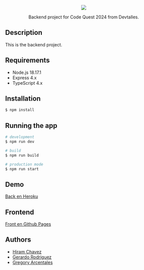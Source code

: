 <p align="center">
  <img src="https://miro.medium.com/v2/resize:fit:1100/format:webp/1*QXXviQI-N1jzuOOajsIe7g.png">
</p>

[circleci-image]: https://img.shields.io/circleci/build/github/nestjs/nest/master?token=abc123def456
[circleci-url]: https://circleci.com/gh/nestjs/nest

  <p align="center">Backend project for Code Quest 2024 from Devtalles.</p>
    <p align="center">

## Description

This is the backend project.

## Requirements

- Node.js 18.17.1
- Express 4.x
- TypeScript 4.x

## Installation

```bash
$ npm install
```

## Running the app

```bash
# development
$ npm run dev

# build
$ npm run build

# production mode
$ npm run start
```

## Demo
[Back en Heroku](https://sorteos-devtalles-06ee9219895b.herokuapp.com/api/v1/documentation/)

## Frontend
[Front en Github Pages](https://devtallescodequest2024.github.io/frontend/inicio)

## Authors

- [Hiram Chavez](https://github.com/JustLearningMX)
- [Gerardo Rodriguez](https://github.com/gerodrig)
- [Gregory Arcentales](https://github.com/gregoarcenta)
